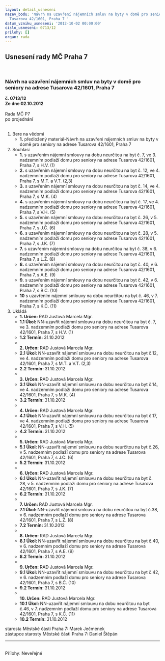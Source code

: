 ```yaml
---
layout: detail_usneseni
nazev_bodu: 'Návrh na uzavření nájemních smluv na byty v domě pro seniory na adrese
  Tusarova 42/1601, Praha 7 '
datum_vzniku_usneseni: '2012-10-02 00:00:00'
cislo_usneseni: 0713/12
prilohy: []
organ: rada
---
```

<div id="ucUsn_pList" class="usn">
	<span><h2>Usnesení rady MČ Praha 7 </h2>
<br></span><div class="standBody">
<span><h3>Návrh na uzavření nájemních smluv na byty v domě pro seniory na adrese Tusarova 42/1601, Praha 7 </h3></span><div class="center">
		<strong>č. 0713/12</strong><br>
	</div>
<div class="center">
		<strong>Ze dne 02.10.2012</strong><br><br>
	</div>Rada MČ P7<br> po projednání<br><br><ol>
<li>Bere na vědomí<ul><li>
<strong>1.</strong> předložený materiál-Návrh na uzavření nájemních smluv na byty v domě pro seniory na adrese Tusarova 42/1601, Praha 7 </li></ul>
</li>
<li>Souhlasí<ul>
<li>
<strong>1.</strong> s uzavřením nájemní smlouvy na dobu neurčitou na byt č. 7, ve 3. nadzemním podlaží domu pro seniory na adrese Tusarova 42/1601, Praha 7, s H.V. (1)</li>
<li>
<strong>2.</strong> s uzavřením nájemní smlouvy na dobu neurčitou na byt č. 12, ve 4. nadzemním podlaží domu pro seniory na adrese Tusarova 42/1601, Praha 7, s M.T. a V.T. (2,3)</li>
<li>
<strong>3.</strong> s uzavřením nájemní smlouvy na dobu neurčitou na byt č. 14, ve 4. nadzemním podlaží domu pro seniory na adrese Tusarova 42/1601, Praha 7, s M.K. (4)</li>
<li>
<strong>4.</strong> s uzavřením nájemní smlouvy na dobu neurčitou na byt č. 17, ve 4. nadzemním podlaží domu pro seniory na adrese Tusarova 42/1601, Praha 7, s V.H. (5)</li>
<li>
<strong>5.</strong> s uzavřením nájemní smlouvy na dobu neurčitou na byt č. 26, v 5. nadzemním podlaží domu pro seniory na adrese Tusarova 42/1601, Praha 7, s J.Č. (6)</li>
<li>
<strong>6.</strong> s uzavřením nájemní smlouvy na dobu neurčitou na byt č. 28, v 5. nadzemním podlaží domu pro seniory na adrese Tusarova 42/1601, Praha 7, s J.K. (7)</li>
<li>
<strong>7.</strong> s uzavřením nájemní smlouvy na dobu neurčitou na byt č. 38, v 6. nadzemním podlaží domu pro seniory na adrese Tusarova 42/1601, Praha 7, s L.Ž. (8)</li>
<li>
<strong>8.</strong> s uzavřením nájemní smlouvy na dobu neurčitou na byt č. 40, v 6. nadzemním podlaží domu pro seniory na adrese Tusarova 42/1601, Praha 7, s A.E. (9)</li>
<li>
<strong>9.</strong> s uzavřením nájemní smlouvy na dobu neurčitou na byt č. 42, v 6. nadzemním podlaží domu pro seniory na adrese Tusarova 42/1601, Praha 7, s B.Č. (10)   </li>
<li>
<strong>10</strong> s uzavřením nájemní smlouvy na dobu neurčitou na byt č. 46, v 7. nadzemním podlaží domu pro seniory na adrese Tusarova 42/1601, Praha 7, s K.Č. (11)</li>
</ul>
</li>
<li>Ukládá<ul>
<li>
<strong>1. Určen: </strong>RAD Justová Marcela Mgr.</li>
<li>
<strong>1.1 Úkol: </strong>NN-uzavřít nájemní smlouvu na dobu neurčitou na byt č. 7, ve 3. nadzemním podlaží domu pro seniory na adrese Tusarova 42/1601, Praha 7, s H.V. (1) </li>
<li>
<strong>1.2 Termín: </strong>31.10.2012</li>
<li>
<strong><br>2. Určen: </strong>RAD Justová Marcela Mgr.</li>
<li>
<strong>2.1 Úkol: </strong>NN-uzavřít nájemní smlouvu na dobu neurčitou na byt č.12, ve 4. nadzemním podlaží domu pro seniory na adrese Tusarova 42/1601, Praha 7, s M.T. a V.T. (2,3)</li>
<li>
<strong>2.2 Termín: </strong>31.10.2012</li>
<li>
<strong><br>3. Určen: </strong>RAD Justová Marcela Mgr.</li>
<li>
<strong>3.1 Úkol: </strong>NN-uzavřít nájemní smlouvu na dobu neurčitou na byt č.14, ve 4. nadzemním podlaží domu pro seniory na adrese Tusarova 42/1601, Praha 7, s M.K. (4)</li>
<li>
<strong>3.2 Termín: </strong>31.10.2012</li>
<li>
<strong><br>4. Určen: </strong>RAD Justová Marcela Mgr.</li>
<li>
<strong>4.1 Úkol: </strong>NN-uzavřít nájemní smlouvu na dobu neurčitou na byt č.17, ve 4. nadzemním podlaží domu pro seniory na adrese Tusarova 42/1601, Praha 7, s V.H. (5)</li>
<li>
<strong>4.2 Termín: </strong>31.10.2012</li>
<li>
<strong><br>5. Určen: </strong>RAD Justová Marcela Mgr.</li>
<li>
<strong>5.1 Úkol: </strong>NN-uzavřít nájemní smlouvu na dobu neurčitou na byt č.26, v 5. nadzemním podlaží domu pro seniory na adrese Tusarova 42/1601, Praha 7, s J.Č. (6)</li>
<li>
<strong>5.2 Termín: </strong>31.10.2012</li>
<li>
<strong><br>6. Určen: </strong>RAD Justová Marcela Mgr.</li>
<li>
<strong>6.1 Úkol: </strong>NN-uzavřít nájemní smlouvu na dobu neurčitou na byt č. 28, v 5. nadzemním podlaží domu pro seniory na adrese Tusarova 42/1601, Praha 7, s J.K. (7)</li>
<li>
<strong>6.2 Termín: </strong>31.10.2012</li>
<li>
<strong><br>7. Určen: </strong>RAD Justová Marcela Mgr.</li>
<li>
<strong>7.1 Úkol: </strong>NN-uzavřít nájemní smlouvu na dobu neurčitou na byt č.38, v 6. nadzemním podlaží domu pro seniory na adrese Tusarova 42/1601, Praha 7, s L.Ž. (8)</li>
<li>
<strong>7.2 Termín: </strong>31.10.2012</li>
<li>
<strong><br>8. Určen: </strong>RAD Justová Marcela Mgr.</li>
<li>
<strong>8.1 Úkol: </strong>NN-uzavřít nájemní smlouvu na dobu neurčitou na byt č.40, v 6. nadzemním podlaží domu pro seniory na adrese Tusarova 42/1601, Praha 7, s A.E. (9)</li>
<li>
<strong>8.2 Termín: </strong>31.10.2012</li>
<li>
<strong><br>9. Určen: </strong>RAD Justová Marcela Mgr.</li>
<li>
<strong>9.1 Úkol: </strong>NN-uzavřít nájemní smlouvu na dobu neurčitou na byt č.42, v 6. nadzemním podlaží domu pro seniory na adrese Tusarova 42/1601, Praha 7, s B.Č. (10)   </li>
<li>
<strong>9.2 Termín: </strong>31.10.2012</li>
<li>
<strong><br>10. Určen: </strong>RAD Justová Marcela Mgr.</li>
<li>
<strong>10.1 Úkol: </strong>NN-uzavřít nájemní smlouvu na dobu neurčitou na byt č.46, v 7. nadzemním podlaží domu pro seniory na adrese Tusarova 42/1601, Praha 7, s K.Č. (11)</li>
<li>
<strong>10.2 Termín: </strong>31.10.2012</li>
</ul>
</li>
</ol>starosta Městské části Praha 7: Marek Ječmének<br>zástupce starosty Městské části Praha 7: Daniel Štěpán <hr>
<br>Přílohy: Neveřejné</div>
</div>